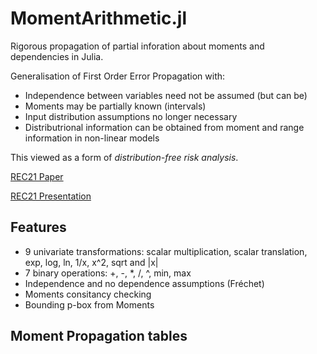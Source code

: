 # MomentArithmetic.jl

Rigorous propagation of partial inforation about moments and dependencies in Julia.

Generalisation of First Order Error Propagation with:

- Independence between variables need not be assumed (but can be)
- Moments may be partially known (intervals)
- Input distribution assumptions no longer necessary
- Distributrional information can be obtained from moment and range information in non-linear models

This viewed as a form of *distribution-free risk analysis*.

[REC21 Paper](https://elements.liverpool.ac.uk/repository.html?com=get-file&publication-id=495120&rfid=https%3A%2F%2Flivrepository.liverpool.ac.uk%2Frt4eprints%2Ffile%2F393269%2FREC2021_37_Gray.pdf)

[REC21 Presentation](http://ww2new.unime.it/REC2021/index.php?uri=presentations)

## Features

- 9 univariate transformations: scalar multiplication, scalar translation, exp, log, ln, 1/x, x^2, sqrt and |x|
- 7 binary operations: +, -, \*, /, ^, min, max
- Independence and no dependence assumptions (Fréchet)
- Moments consitancy checking
- Bounding p-box from Moments

## Moment Propagation tables
